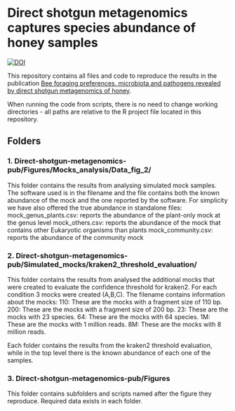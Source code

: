 # Direct shotgun metagenomics captures species abundance of honey samples
[![DOI](https://zenodo.org/badge/273162987.svg)](https://zenodo.org/badge/latestdoi/273162987)

This repository contains all files and code to reproduce the results in the publication [Bee foraging preferences, microbiota and pathogens revealed by direct shotgun metagenomics of honey](https://onlinelibrary.wiley.com/doi/full/10.1111/1755-0998.13626).
<p>When running the code from scripts, there is no need to change working directories - all paths are relative to the R project file located in this repository.</p>

## Folders
### 1. Direct-shotgun-metagenomics-pub/Figures/Mocks_analysis/Data_fig_2/
This folder contains the results from analysing simulated mock samples. The software used is in the filename and the file contains both the known abundance of the mock and the one reported by the software. For simplicity we have also offered the true abundance in standalone files:
mock_genus_plants.csv: reports the abundance of the plant-only mock at the genus level
mock_others.csv: reports the abundance of the mock that contains other Eukaryotic organisms than plants
mock_community.csv: reports the abundance of the community mock

### 2. Direct-shotgun-metagenomics-pub/Simulated_mocks/kraken2_threshold_evaluation/
This folder contains the results from analysed the additional mocks that were created to evaluate the confidence threshold for kraken2. For each condition 3 mocks were created (A,B,C). The filename contains information about the mocks:
110: These are the mocks with a fragment size of 110 bp.
200: These are the mocks with a fragment size of 200 bp.
23: These are the mocks with 23 species.
64: These are the mocks with 64 species.
1M: These are the mocks with 1 million reads.
8M: These are the mocks with 8 million reads.

Each folder contains the results from the kraken2 threshold evaluation, while in the top level there is the known abundance of each one of the samples.

### 3. Direct-shotgun-metagenomics-pub/Figures
This folder contains subfolders and scripts named after the figure they reproduce. Required data exists in each folder.
